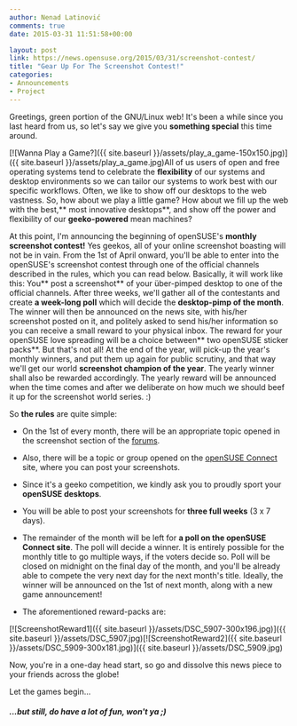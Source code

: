 ```yaml
---
author: Nenad Latinović
comments: true
date: 2015-03-31 11:51:58+00:00

layout: post
link: https://news.opensuse.org/2015/03/31/screenshot-contest/
title: "Gear Up For The Screenshot Contest!"
categories:
- Announcements
- Project
---
```

Greetings, green portion of the GNU/Linux web! It's been a while since you last heard from us, so let's say we give you **something special** this time around.


[![Wanna Play a Game?]({{ site.baseurl }}/assets/play_a_game-150x150.jpg)]({{ site.baseurl }}/assets/play_a_game.jpg)All of us users of open and free operating systems tend to celebrate the **flexibility** of our systems and desktop environments so we can tailor our systems to work best with our specific workflows. Often, we like to show off our desktops to the web vastness. So, how about we play a little game? How about we fill up the web with the best,** most innovative desktops**, and show off the power and flexibility of our **geeko-powered** mean machines?




<!-- more -->


At this point, I'm announcing the beginning of openSUSE's **monthly screenshot contest!** Yes geekos, all of your online screenshot boasting will not be in vain. From the 1st of April onward, you'll be able to enter into the openSUSE's screenshot contest through one of the official channels described in the rules, which you can read below. Basically, it will work like this: You** post a screenshot** of your über-pimped desktop to one of the official channels. After three weeks, we'll gather all of the contestants and create **a week-long poll** which will decide the **desktop-pimp of the month**. The winner will then be announced on the news site, with his/her screenshot posted on it, and politely asked to send his/her information so you can receive a small reward to your physical inbox. The reward for your openSUSE love spreading will be a choice between** two openSUSE sticker packs**. But that's not all! At the end of the year, will pick-up the year's monthly winners, and put them up again for public scrutiny, and that way we'll get our world **screenshot champion of the year**. The yearly winner shall also be rewarded accordingly. The yearly reward will be announced when the time comes and after we deliberate on how much we should beef it up for the screenshot world series. :)

So **the rules** are quite simple:

- On the 1st of every month, there will be an appropriate topic opened in the screenshot section of the [forums](https://forums.opensuse.org/forumdisplay.php/686-Screenshots).

- Also, there will be a topic or group opened on the [openSUSE Connect](https://connect.opensuse.org/pg/groups/47582/screenshot-contest/) site, where you can post your screenshots.

- Since it's a geeko competition, we kindly ask you to proudly sport your **openSUSE desktops**.

- You will be able to post your screenshots for **three full weeks** (3 x 7 days).

- The remainder of the month will be left for **a poll on the openSUSE Connect site**. The poll will decide a winner. It is entirely possible for the monthly title to go multiple ways, if the voters decide so. Poll will be closed on midnight on the final day of the month, and you'll be already able to compete the very next day for the next month's title. Ideally, the winner will be announced on the 1st of next month, along with a new game announcement!

- The aforementioned reward-packs are:

[![ScreenshotReward1]({{ site.baseurl }}/assets/DSC_5907-300x196.jpg)]({{ site.baseurl }}/assets/DSC_5907.jpg)[![ScreenshotReward2]({{ site.baseurl }}/assets/DSC_5909-300x181.jpg)]({{ site.baseurl }}/assets/DSC_5909.jpg)















Now, you're in a one-day head start, so go and dissolve this news piece to your friends across the globe!

Let the games begin...


##### ...but still, do have a lot of fun, won't ya ;)

		
